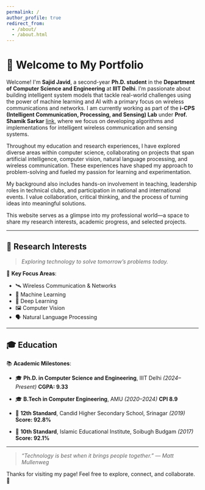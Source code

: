 ```yaml
---
permalink: /
author_profile: true
redirect_from: 
  - /about/
  - /about.html
---
```



# 👋 Welcome to My Portfolio

Welcome! I'm **Sajid Javid**, a second-year **Ph.D. student** in the **Department of Computer Science and Engineering** at **IIIT Delhi**. I’m passionate about building intelligent system models that tackle real-world challenges using the power of machine learning and AI with a primary focus on wireless communications and networks. I am currently working as part of the **i-CPS (Intelligent Communication, Processing, and Sensing) Lab** under **Prof. Shamik Sarkar** [link](https://ieeexplore.ieee.org/document/10867216), where we focus on developing algorithms and implementations for intelligent wireless communication and sensing systems.

Throughout my education and research experiences, I have explored diverse areas within computer science, collaborating on projects that span artificial intelligence, computer vision, natural language processing, and wireless communication. These experiences have shaped my approach to problem-solving and fueled my passion for learning and experimentation.

My background also includes hands-on involvement in teaching, leadership roles in technical clubs, and participation in national and international events. I value collaboration, critical thinking, and the process of turning ideas into meaningful solutions.

This website serves as a glimpse into my professional world—a space to share my research interests, academic progress, and selected projects.


---

## 🌟 Research Interests

> *Exploring technology to solve tomorrow’s problems today.*

🎯 **Key Focus Areas**:

* 🛰️ Wireless Communication & Networks
* 🤖 Machine Learning
* 🧠 Deep Learning
* 🖼️ Computer Vision
* 🗣️ Natural Language Processing

---

## 🎓 Education

📚 **Academic Milestones**:

* 🎓 **Ph.D. in Computer Science and Engineering**, IIIT Delhi *(2024–Present)*
  **CGPA: 9.33**

* 🎓 **B.Tech in Computer Engineering**, AMU *(2020–2024)*
  **CPI 8.9**

* 🏫 **12th Standard**, Candid Higher Secondary School, Srinagar *(2019)*
  **Score: 92.8%**

* 🏫 **10th Standard**, Islamic Educational Institute, Soibugh Budgam *(2017)*
  **Score: 92.1%**

---

> *“Technology is best when it brings people together.” — Matt Mullenweg*

Thanks for visiting my page! Feel free to explore, connect, and collaborate. 🚀



